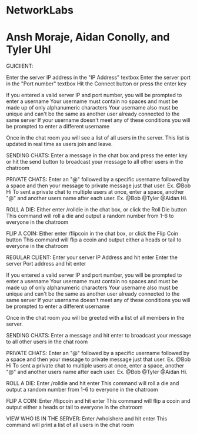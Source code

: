 # NetworkLabs
# Ansh Moraje, Aidan Conolly, and Tyler Uhl


GUIClIENT:

Enter the server IP address in the "IP Address" textbox
Enter the server port in the "Port number" textbox
Hit the Connect button or press the enter key

If you entered a valid server IP and port number, you will be prompted to enter a username
Your username must contain no spaces and must be made up of only alphanumeric characters
Your username also must be unique and can't be the same as another user already connected to the same server
If your username doesn't meet any of these conditions you will be prompted to enter a different username

Once in the chat room you will see a list of all users in the server. This list is updated in real time as users join and leave.

SENDING CHATS: 
Enter a message in the chat box and press the enter key or hit the send button to broadcast your message to all other users in the chatroom

PRIVATE CHATS:
Enter an "@" followed by a specific username followed by a space and then your message to private message just that user. Ex. @Bob Hi
To sent a private chat to multiple users at once, enter a space, another "@" and another users name after each user. Ex. @Bob @Tyler @Aidan Hi.

ROLL A DIE:
Either enter /rolldie in the chat box, or click the Roll Die button
This command will roll a die and output a random number from 1-6 to everyone in the chatroom

FLIP A COIN:
Either enter /flipcoin in the chat box, or click the Flip Coin button 
This command will flip a ccoin and output either a heads or tail to everyone in the chatroom



REGULAR CLIENT:
Enter your server IP Address and hit enter
Enter the server Port address and hit enter 

If you entered a valid server IP and port number, you will be prompted to enter a username
Your username must contain no spaces and must be made up of only alphanumeric characters
Your username also must be unique and can't be the same as another user already connected to the same server
If your username doesn't meet any of these conditions you will be prompted to enter a different username

Once in the chat room you will be greeted with a list of all members in the server.

SENDING CHATS: 
Enter a message and hit enter to broadcast your message to all other users in the chat room

PRIVATE CHATS:
Enter an "@" followed by a specific username followed by a space and then your message to private message just that user. Ex. @Bob Hi
To sent a private chat to multiple users at once, enter a space, another "@" and another users name after each user. Ex. @Bob @Tyler @Aidan Hi.

ROLL A DIE:
Enter /rolldie and hit enter
This command will roll a die and output a random number from 1-6 to everyone in the chatroom

FLIP A COIN:
Enter /flipcoin and hit enter
This command will flip a ccoin and output either a heads or tail to everyone in the chatroom

VIEW WHO IS IN THE SERVER:
Enter /whoishere and hit enter
This command will print a list of all users in the chat room
